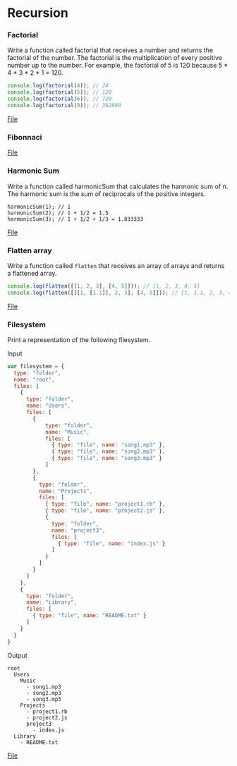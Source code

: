 # Recursion

### Factorial

Write a function called factorial that receives a number and returns the       factorial of the number. The factorial is the multiplication of every positive number up to the number. For example, the factorial of 5 is 120 because 5 * 4 * 3 * 2 * 1 = 120.

```javascript
console.log(factorial(4)); // 24
console.log(factorial(5)); // 120
console.log(factorial(6)); // 720
console.log(factorial(9)); // 362880
```

[File](factorial.js)

### Fibonnaci

[File](fibonacci.js)

### Harmonic Sum

Write a function called harmonicSum that calculates
the harmonic sum of n. The harmonic sum is the sum
of reciprocals of the positive integers.

```
harmonicSum(1); // 1
harmonicSum(2); // 1 + 1/2 = 1.5
harmonicSum(3); // 1 + 1/2 + 1/3 = 1.833333
```

[File](harmonicSum.js)

### Flatten array

Write a function called `flatten` that receives an array of arrays and returns a flattened array.

```javascript
console.log(flatten([[1, 2, 3], [4, 5]])); // [1, 2, 3, 4, 5]
console.log(flatten([[[1, [1.1]], 2, 3], [4, 5]])); // [1, 1.1, 2, 3, 4, 5]
```

[File](flatten.js)

### Filesystem

Print a representation of the following filesystem.

Input
```javascript
var filesystem = {
  type: "folder",
  name: "root",
  files: [
    {
      type: "folder",
      name: "Users",
      files: [
        {
            type: "folder",
            name: "Music",
            files: [
              { type: "file", name: "song1.mp3" },
              { type: "file", name: "song2.mp3" },
              { type: "file", name: "song3.mp3" }
            ]
        },
        {
          type: "folder",
          name: "Projects",
          files: [
            { type: "file", name: "project1.rb" },
            { type: "file", name: "project2.js" },
            {
              type: "folder",
              name: "project3",
              files: [
                { type: "file", name: "index.js" }
              ]
            }
          ]
        }
      ]
    },
    {
      type: "folder",
      name: "Library",
      files: [
        { type: "file", name: "README.txt" }
      ]
    }
  }
}
```

Output
```
root
  Users
    Music
      - song1.mp3
      - song2.mp3
      - song3.mp3
    Projects
      - project1.rb
      - project2.js
      project3
        - index.js
  Library
    - README.txt
```

[File](filesystem.js)
